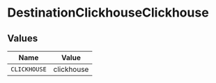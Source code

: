 # DestinationClickhouseClickhouse


## Values

| Name         | Value        |
| ------------ | ------------ |
| `CLICKHOUSE` | clickhouse   |